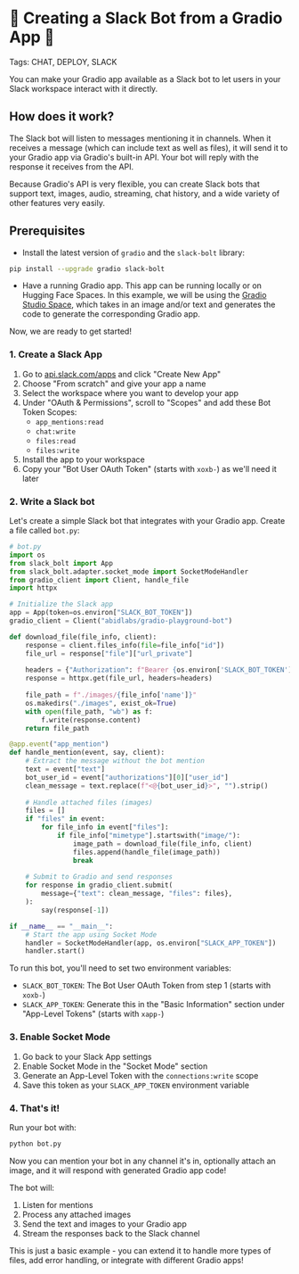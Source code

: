 # 🚀 Creating a Slack Bot from a Gradio App 🚀

Tags: CHAT, DEPLOY, SLACK

You can make your Gradio app available as a Slack bot to let users in your Slack workspace interact with it directly. 

## How does it work?

The Slack bot will listen to messages mentioning it in channels. When it receives a message (which can include text as well as files), it will send it to your Gradio app via Gradio's built-in API. Your bot will reply with the response it receives from the API. 

Because Gradio's API is very flexible, you can create Slack bots that support text, images, audio, streaming, chat history, and a wide variety of other features very easily. 

## Prerequisites

* Install the latest version of `gradio` and the `slack-bolt` library:

```bash
pip install --upgrade gradio slack-bolt
```

* Have a running Gradio app. This app can be running locally or on Hugging Face Spaces. In this example, we will be using the [Gradio Studio Space](https://huggingface.co/spaces/abidlabs/gradio-playground-bot), which takes in an image and/or text and generates the code to generate the corresponding Gradio app.

Now, we are ready to get started!

### 1. Create a Slack App

1. Go to [api.slack.com/apps](https://api.slack.com/apps) and click "Create New App"
2. Choose "From scratch" and give your app a name
3. Select the workspace where you want to develop your app
4. Under "OAuth & Permissions", scroll to "Scopes" and add these Bot Token Scopes:
   - `app_mentions:read`
   - `chat:write`
   - `files:read`
   - `files:write`
5. Install the app to your workspace
6. Copy your "Bot User OAuth Token" (starts with `xoxb-`) as we'll need it later

### 2. Write a Slack bot

Let's create a simple Slack bot that integrates with your Gradio app. Create a file called `bot.py`:

```python
# bot.py
import os
from slack_bolt import App
from slack_bolt.adapter.socket_mode import SocketModeHandler
from gradio_client import Client, handle_file
import httpx

# Initialize the Slack app
app = App(token=os.environ["SLACK_BOT_TOKEN"])
gradio_client = Client("abidlabs/gradio-playground-bot")

def download_file(file_info, client):
    response = client.files_info(file=file_info["id"])
    file_url = response["file"]["url_private"]
    
    headers = {"Authorization": f"Bearer {os.environ['SLACK_BOT_TOKEN']}"}
    response = httpx.get(file_url, headers=headers)
    
    file_path = f"./images/{file_info['name']}"
    os.makedirs("./images", exist_ok=True)
    with open(file_path, "wb") as f:
        f.write(response.content)
    return file_path

@app.event("app_mention")
def handle_mention(event, say, client):
    # Extract the message without the bot mention
    text = event["text"]
    bot_user_id = event["authorizations"][0]["user_id"]
    clean_message = text.replace(f"<@{bot_user_id}>", "").strip()
    
    # Handle attached files (images)
    files = []
    if "files" in event:
        for file_info in event["files"]:
            if file_info["mimetype"].startswith("image/"):
                image_path = download_file(file_info, client)
                files.append(handle_file(image_path))
                break
    
    # Submit to Gradio and send responses
    for response in gradio_client.submit(
        message={"text": clean_message, "files": files},
    ):
        say(response[-1])

if __name__ == "__main__":
    # Start the app using Socket Mode
    handler = SocketModeHandler(app, os.environ["SLACK_APP_TOKEN"])
    handler.start()
```

To run this bot, you'll need to set two environment variables:
- `SLACK_BOT_TOKEN`: The Bot User OAuth Token from step 1 (starts with `xoxb-`)
- `SLACK_APP_TOKEN`: Generate this in the "Basic Information" section under "App-Level Tokens" (starts with `xapp-`)

### 3. Enable Socket Mode

1. Go back to your Slack App settings
2. Enable Socket Mode in the "Socket Mode" section
3. Generate an App-Level Token with the `connections:write` scope
4. Save this token as your `SLACK_APP_TOKEN` environment variable

### 4. That's it!

Run your bot with:

```bash
python bot.py
```

Now you can mention your bot in any channel it's in, optionally attach an image, and it will respond with generated Gradio app code!

The bot will:
1. Listen for mentions
2. Process any attached images
3. Send the text and images to your Gradio app
4. Stream the responses back to the Slack channel

This is just a basic example - you can extend it to handle more types of files, add error handling, or integrate with different Gradio apps!

